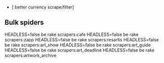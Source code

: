- [ better currency scrape/filter]

## Bulk spiders

HEADLESS=false be rake scrapers:cafe
HEADLESS=false be rake scrapers:zapp
HEADLESS=false be rake scrapers:resartis
HEADLESS=false be rake scrapers:art_show
HEADLESS=false be rake scrapers:art_guide
HEADLESS=false be rake scrapers:art_deadline
HEADLESS=false be rake scrapers:artwork_archive
